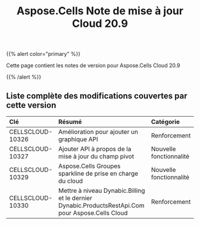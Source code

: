 ﻿---
title: Aspose.Cells Note de mise à jour Cloud 20.9
second_title: Aspose.Cells Cloud Documen
type: docs
url: /fr/aspose-cells-cloud-20-9-release-notes/
description: Aspose.Cells Cloud prend en charge Excel pour créer, convertir, fusionner, diviser, protéger, opération d'objet interne, etc.
weight: 10
---
{{% alert color="primary" %}} 

Cette page contient les notes de version pour Aspose.Cells Cloud 20.9

{{% /alert %}} 
## **Liste complète des modifications couvertes par cette version**

|**Clé**|**Résumé**|**Catégorie**|
|:- |:- |:- |
|CELLSCLOUD-10326|Amélioration pour ajouter un graphique API|Renforcement|
|CELLSCLOUD-10327|Ajouter API à propos de la mise à jour du champ pivot|Nouvelle fonctionnalité|
|CELLSCLOUD-10329|Aspose.Cells Groupes sparkline de prise en charge du cloud|Nouvelle fonctionnalité|
|CELLSCLOUD-10330|Mettre à niveau Dynabic.Billing et le dernier Dynabic.ProductsRestApi.Com pour Aspose.Cells Cloud|Renforcement|

